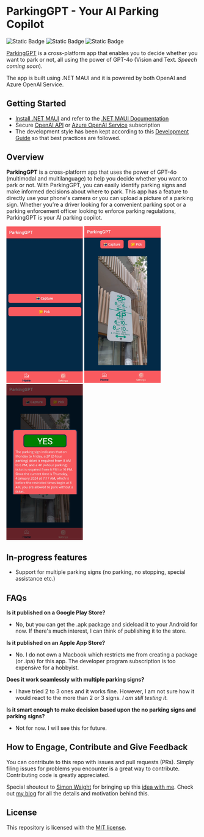 # ParkingGPT - Your AI Parking Copilot

 ![Static Badge](https://img.shields.io/badge/mvp_phase-completed-green?labelColor=blue) ![Static Badge](https://img.shields.io/badge/documentation_status-in_progress-yellow?labelColor=pink)  ![Static Badge](https://img.shields.io/badge/tests-not_started-brown?labelColor=red)

[ParkingGPT](https://github.com/arafattehsin/ParkingGPT) is a cross-platform app that enables you to decide whether you want to park or not, all using the power of GPT-4o (Vision and Text. _Speech coming soon_). 

The app is built using .NET MAUI and it is powered by both OpenAI and Azure OpenAI Service. 

  ## Getting Started ##

* [Install .NET MAUI](https://dot.net/maui) and refer to the [.NET MAUI Documentation](https://docs.microsoft.com/dotnet/maui)
* Secure [OpenAI API](https://openai.com/blog/openai-api) or [Azure OpenAI Service](https://learn.microsoft.com/en-us/legal/cognitive-services/openai/limited-access) subscription
* The development style has been kept according to this [Development Guide](https://github.com/dotnet/maui/blob/main/.github/DEVELOPMENT.md) so that best practices are followed. 
  

## Overview

**ParkingGPT** is a cross-platform app that uses the power of GPT-4o (multimodal and multilanguage) to help you decide whether you want to park or not. With ParkingGPT, you can easily identify parking signs and make informed decisions about where to park. This app has a feature to directly use your phone's camera or you can upload a picture of a parking sign. Whether you’re a driver looking for a convenient parking spot or a parking enforcement officer looking to enforce parking regulations, ParkingGPT is your AI parking copilot.

<img src="assets/home.png" alt="Home Page" width="200"/> <img src="assets/pick.png" alt="Pick a parking sign photo" width="200"/> <img src="assets/result.png" alt="Parking Result" width="200"/>

## In-progress features

- Support for multiple parking signs (no parking, no stopping, special assistance etc.)
  

## FAQs

**Is it published on a Google Play Store?** 
- No, but you can get the .apk package and sideload it to your Android for now. If there's much interest, I can think of publishing it to the store.

**Is it published on an Apple App Store?**
- No. I do not own a Macbook which restricts me from creating a package (or .ipa) for this app. The developer program subscription is too expensive for a hobbyist. 

**Does it work seamlessly with multiple parking signs?** 
- I have tried 2 to 3 ones and it works fine. However, I am not sure how it would react to the more than 2 or 3 signs. *I am still testing it.*

**Is it smart enough to make decision based upon the no parking signs and parking signs?** 
- Not for now. I will see this for future.
  

## How to Engage, Contribute and Give Feedback

You can contribute to this repo with issues and pull requests (PRs). Simply filing issues for problems you encounter is a great way to contribute. Contributing code is greatly appreciated.

Special shoutout to [Simon Waight](https://github.com/sjwaight) for bringing up this [idea with me](https://twitter.com/simonwaight/status/1630787390393704448). Check out [my blog](https://arafattehsin.com/parkinggpt-your-ai-parking-copilot/) for all the details and motivation behind this.

## License

This repository is licensed with the [MIT license](LICENSE.md).

